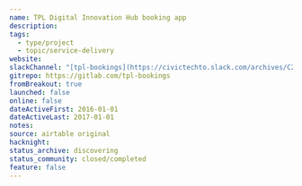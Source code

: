 ```yaml
---
name: TPL Digital Innovation Hub booking app
description: 
tags:
  - type/project
  - topic/service-delivery
website: 
slackChannel: "[tpl-bookings](https://civictechto.slack.com/archives/C2CS2KKS6)"
gitrepo: https://gitlab.com/tpl-bookings
fromBreakout: true
launched: false
online: false
dateActiveFirst: 2016-01-01
dateActiveLast: 2017-01-01
notes: 
source: airtable original
hacknight: 
status_archive: discovering
status_community: closed/completed
feature: false
---
```

